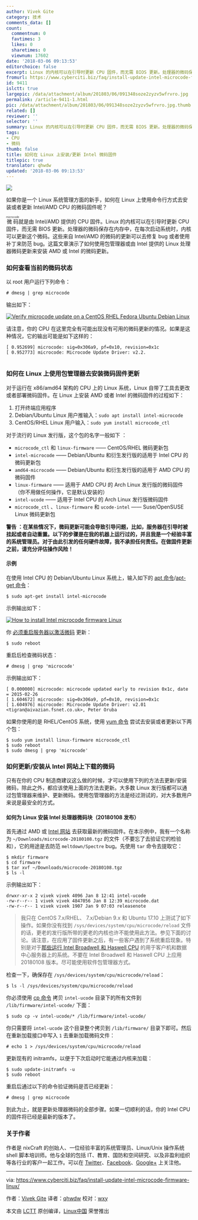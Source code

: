 ```yaml
---
author: Vivek Gite
category: 技术
comments_data: []
count:
  commentnum: 0
  favtimes: 3
  likes: 0
  sharetimes: 0
  viewnum: 17602
date: '2018-03-06 09:13:53'
editorchoice: false
excerpt: Linux 的内核可以在引导时更新 CPU 固件，而无需 BIOS 更新。处理器的微码保存在内存中，在每次启动系统时，内核可以更新这个微码。
fromurl: https://www.cyberciti.biz/faq/install-update-intel-microcode-firmware-linux/
id: 9411
islctt: true
largepic: /data/attachment/album/201803/06/091348soze2zyzv5wfrvro.jpg
permalink: /article-9411-1.html
pic: /data/attachment/album/201803/06/091348soze2zyzv5wfrvro.jpg.thumb.jpg
related: []
reviewer: ''
selector: ''
summary: Linux 的内核可以在引导时更新 CPU 固件，而无需 BIOS 更新。处理器的微码保存在内存中，在每次启动系统时，内核可以更新这个微码。
tags:
- CPU
- 微码
thumb: false
title: 如何在 Linux 上安装/更新 Intel 微码固件
titlepic: true
translator: qhwdw
updated: '2018-03-06 09:13:53'
---
```


![](/data/attachment/album/201803/06/091348soze2zyzv5wfrvro.jpg)


如果你是一个 Linux 系统管理方面的新手，如何在 Linux 上使用命令行方式去安装或者更新 Intel/AMD CPU 的微码固件呢？


<ruby> 微码 <rt>  microcode </rt></ruby>就是由 Intel/AMD 提供的 CPU 固件。Linux 的内核可以在引导时更新 CPU 固件，而无需 BIOS 更新。处理器的微码保存在内存中，在每次启动系统时，内核可以更新这个微码。这些来自 Intel/AMD 的微码的更新可以去修复 bug 或者使用补丁来防范 bug。这篇文章演示了如何使用包管理器或由 lntel 提供的 Linux 处理器微码更新来安装 AMD 或 Intel 的微码更新。


### 如何查看当前的微码状态


以 root 用户运行下列命令：



```
# dmesg | grep microcode

```

输出如下：


[![Verify microcode update on a CentOS RHEL Fedora Ubuntu Debian Linux](/data/attachment/album/201803/06/091354g0vtvobkvrkuxbvb.jpg)](https://www.cyberciti.biz/media/new/faq/2018/01/Verify-microcode-update-on-a-CentOS-RHEL-Fedora-Ubuntu-Debian-Linux.jpg)


请注意，你的 CPU 在这里完全有可能出现没有可用的微码更新的情况。如果是这种情况，它的输出可能是如下这样的：



```
[ 0.952699] microcode: sig=0x306a9, pf=0x10, revision=0x1c
[ 0.952773] microcode: Microcode Update Driver: v2.2.


```

### 如何在 Linux 上使用包管理器去安装微码固件更新


对于运行在 x86/amd64 架构的 CPU 上的 Linux 系统，Linux 自带了工具去更改或者部署微码固件。在 Linux 上安装 AMD 或者 Intel 的微码固件的过程如下：


1. 打开终端应用程序
2. Debian/Ubuntu Linux 用户推输入：`sudo apt install intel-microcode`
3. CentOS/RHEL Linux 用户输入：`sudo yum install microcode_ctl`


对于流行的 Linux 发行版，这个包的名字一般如下 ：


* `microcode_ctl` 和 `linux-firmware` —— CentOS/RHEL 微码更新包
* `intel-microcode` —— Debian/Ubuntu 和衍生发行版的适用于 Intel CPU 的微码更新包
* `amd64-microcode` —— Debian/Ubuntu 和衍生发行版的适用于 AMD CPU 的微码固件
* `linux-firmware` —— 适用于 AMD CPU 的 Arch Linux 发行版的微码固件（你不用做任何操作，它是默认安装的）
* `intel-ucode` —— 适用于 Intel CPU 的 Arch Linux 发行版微码固件
* `microcode_ctl` 、`linux-firmware` 和 `ucode-intel` —— Suse/OpenSUSE Linux 微码更新包


**警告 ：在某些情况下，微码更新可能会导致引导问题，比如，服务器在引导时被挂起或者自动重置。以下的步骤是在我的机器上运行过的，并且我是一个经验丰富的系统管理员。对于由此引发的任何硬件故障，我不承担任何责任。在做固件更新之前，请充分评估操作风险！**


#### 示例


在使用 Intel CPU 的 Debian/Ubuntu Linux 系统上，输入如下的 [apt 命令](https://www.cyberciti.biz/faq/ubuntu-lts-debian-linux-apt-command-examples/ "See Linux/Unix apt command examples for more info")/[apt-get 命令](https://www.cyberciti.biz/tips/linux-debian-package-management-cheat-sheet.html "See Linux/Unix apt-get command examples for more info")：



```
$ sudo apt-get install intel-microcode

```

示例输出如下：


[![How to install Intel microcode firmware Linux](/data/attachment/album/201803/06/091356kez6ashd8esws464.jpg)](https://www.cyberciti.biz/media/new/faq/2018/01/How-to-install-Intel-microcode-firmware-Linux.jpg)


你 [必须重启服务器以激活微码](https://www.cyberciti.biz/faq/howto-reboot-linux/) 更新：



```
$ sudo reboot

```

重启后检查微码状态：



```
# dmesg | grep 'microcode'

```

示例输出如下：



```
[ 0.000000] microcode: microcode updated early to revision 0x1c, date = 2015-02-26
[ 1.604672] microcode: sig=0x306a9, pf=0x10, revision=0x1c
[ 1.604976] microcode: Microcode Update Driver: v2.01 <tigran@aivazian.fsnet.co.uk>, Peter Oruba

```

如果你使用的是 RHEL/CentOS 系统，使用 [yum 命令](https://www.cyberciti.biz/faq/rhel-centos-fedora-linux-yum-command-howto/ "See Linux/Unix yum command examples for more info") 尝试去安装或者更新以下两个包：



```
$ sudo yum install linux-firmware microcode_ctl
$ sudo reboot
$ sudo dmesg | grep 'microcode'

```

### 如何更新/安装从 Intel 网站上下载的微码


只有在你的 CPU 制造商建议这么做的时候，才可以使用下列的方法去更新/安装微码，除此之外，都应该使用上面的方法去更新。大多数 Linux 发行版都可以通过包管理器来维护、更新微码。使用包管理器的方法是经过测试的，对大多数用户来说是最安全的方式。


#### 如何为 Linux 安装 Intel 处理器微码块（20180108 发布）


首先通过 AMD 或 [Intel 网站](https://downloadcenter.intel.com/download/27431/Linux-Processor-Microcode-Data-File) 去获取最新的微码固件。在本示例中，我有一个名称为 `~/Downloads/microcode-20180108.tgz` 的文件（不要忘了去验证它的检验和），它的用途是去防范 `meltdown/Spectre` bug。先使用 `tar` 命令去提取它：



```
$ mkdir firmware
$ cd firmware
$ tar xvf ~/Downloads/microcode-20180108.tgz
$ ls -l

```

示例输出如下：



```
drwxr-xr-x 2 vivek vivek 4096 Jan 8 12:41 intel-ucode
-rw-r--r-- 1 vivek vivek 4847056 Jan 8 12:39 microcode.dat
-rw-r--r-- 1 vivek vivek 1907 Jan 9 07:03 releasenote

```


> 
> 我只在 CentOS 7.x/RHEL、 7.x/Debian 9.x 和 Ubuntu 17.10 上测试了如下操作。如果你没有找到 `/sys/devices/system/cpu/microcode/reload` 文件的话，更老的发行版所带的更老的内核也许不能使用此方法。参见下面的讨论。请注意，在应用了固件更新之后，有一些客户遇到了系统重启现象。特别是对于[那些运行 Intel Broadwell 和 Haswell CPU](https://newsroom.intel.com/news/intel-security-issue-update-addressing-reboot-issues/) 的用于客户机和数据中心服务器上的系统。不要在 Intel Broadwell 和 Haswell CPU 上应用 20180108 版本。尽可能使用软件包管理器方式。
> 
> 
> 


检查一下，确保存在 `/sys/devices/system/cpu/microcode/reload`：



```
$ ls -l /sys/devices/system/cpu/microcode/reload

```

你必须使用 [cp 命令](https://www.cyberciti.biz/faq/cp-copy-command-in-unix-examples/ "See Linux/Unix cp command examples for more info") 拷贝 `intel-ucode` 目录下的所有文件到 `/lib/firmware/intel-ucode/` 下面：



```
$ sudo cp -v intel-ucode/* /lib/firmware/intel-ucode/

```

你只需要将 `intel-ucode` 这个目录整个拷贝到 `/lib/firmware/` 目录下即可。然后在重新加载接口中写入 `1` 去重新加载微码文件：



```
# echo 1 > /sys/devices/system/cpu/microcode/reload

```

更新现有的 initramfs，以便于下次启动时它能通过内核来加载：



```
$ sudo update-initramfs -u
$ sudo reboot

```

重启后通过以下的命令验证微码是否已经更新：



```
# dmesg | grep microcode

```

到此为止，就是更新处理器微码的全部步骤。如果一切顺利的话，你的 Intel CPU 的固件将已经是最新的版本了。


### 关于作者


作者是 nixCraft 的创始人、一位经验丰富的系统管理员、Linux/Unix 操作系统 shell 脚本培训师。他与全球的包括 IT、教育、国防和空间研究、以及非盈利组织等各行业的客户一起工作。可以在 [Twitter](https://twitter.com/nixcraft)、[Facebook](https://facebook.com/nixcraft)、[Google+](https://plus.google.com/+CybercitiBiz) 上关注他。




---


via: <https://www.cyberciti.biz/faq/install-update-intel-microcode-firmware-linux/>


作者：[Vivek Gite](https://www.cyberciti.biz) 译者：[qhwdw](https://github.com/qhwdw) 校对：[wxy](https://github.com/wxy)


本文由 [LCTT](https://github.com/LCTT/TranslateProject) 原创编译，[Linux中国](https://linux.cn/) 荣誉推出